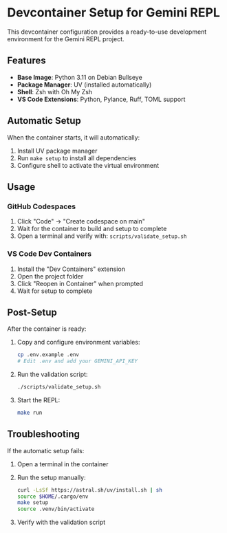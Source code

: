 # Devcontainer Setup for Gemini REPL

This devcontainer configuration provides a ready-to-use development environment for the Gemini REPL project.

## Features

- **Base Image**: Python 3.11 on Debian Bullseye
- **Package Manager**: UV (installed automatically)
- **Shell**: Zsh with Oh My Zsh
- **VS Code Extensions**: Python, Pylance, Ruff, TOML support

## Automatic Setup

When the container starts, it will automatically:

1. Install UV package manager
2. Run `make setup` to install all dependencies
3. Configure shell to activate the virtual environment

## Usage

### GitHub Codespaces
1. Click "Code" → "Create codespace on main"
2. Wait for the container to build and setup to complete
3. Open a terminal and verify with: `scripts/validate_setup.sh`

### VS Code Dev Containers
1. Install the "Dev Containers" extension
2. Open the project folder
3. Click "Reopen in Container" when prompted
4. Wait for setup to complete

## Post-Setup

After the container is ready:

1. Copy and configure environment variables:
   ```bash
   cp .env.example .env
   # Edit .env and add your GEMINI_API_KEY
   ```

2. Run the validation script:
   ```bash
   ./scripts/validate_setup.sh
   ```

3. Start the REPL:
   ```bash
   make run
   ```

## Troubleshooting

If the automatic setup fails:

1. Open a terminal in the container
2. Run the setup manually:
   ```bash
   curl -LsSf https://astral.sh/uv/install.sh | sh
   source $HOME/.cargo/env
   make setup
   source .venv/bin/activate
   ```

3. Verify with the validation script
